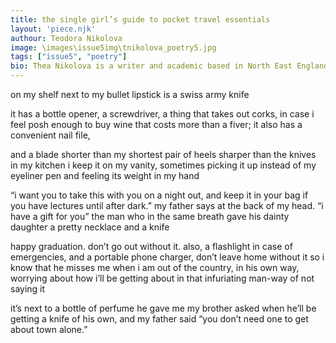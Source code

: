 ```yaml
---
title: the single girl’s guide to pocket travel essentials
layout: 'piece.njk'
authour: Teodora Nikolova
image: \images\issue5img\tnikolova_poetry5.jpg
tags: ["issue5", "poetry"]
bio: Thea Nikolova is a writer and academic based in North East England, currently working in news and media, and due to start a PhD in English Literary Studies in October 2020. She has BA in English language and creative writing from Lancaster University, where she frequently performed her poetry, and an MA in English Literature from Durham University. Her work has appeared in Cake Literary Journal and the Stonecoast Review, while her academic writing has been recognized at multiple conferences. Her poetry explores themes of womanhood and identity in a global world.
---
```


on my shelf next to my bullet lipstick is a swiss army knife

it has a bottle opener, a screwdriver, a thing that takes out corks, in case i feel posh enough to buy wine that costs more than a fiver; it also has a convenient nail file,

and a blade shorter than my shortest pair of heels sharper than the knives in my kitchen i keep it on my vanity, sometimes picking it up instead of my eyeliner pen and feeling its weight in my hand

“i want you to take this with you on a night out, and keep it in your bag if you have lectures until after dark.” my father says at the back of my head. “i have a gift for you” the man who in the same breath gave his dainty daughter a pretty necklace and a knife

happy graduation. don’t go out without it. also, a flashlight in case of emergencies, and a portable phone charger, don’t leave home without it so i know that he misses me when i am out of the country, in his own way, worrying about how i’ll be getting about in that infuriating man-way of not saying it

it’s next to a bottle of perfume he gave me my brother asked when he’ll be getting a knife of his own, and my father said “you don’t need one to get about town alone.”